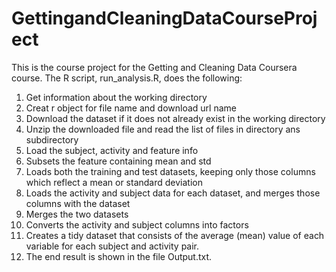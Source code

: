 # GettingandCleaningDataCourseProject

This is the course project for the Getting and Cleaning Data Coursera course. The R script, run_analysis.R, does the following:
1. Get information about the working directory 
2. Creat r object for file name and download url name
3. Download the dataset if it does not already exist in the working directory
4. Unzip the downloaded file and read the list of files in directory ans subdirectory
5. Load the subject, activity and feature info
6. Subsets the feature containing mean and std
7. Loads both the training and test datasets, keeping only those columns which reflect a mean or standard deviation
8. Loads the activity and subject data for each dataset, and merges those columns with the dataset
9. Merges the two datasets
10. Converts the activity and subject columns into factors
11. Creates a tidy dataset that consists of the average (mean) value of each variable for each subject and activity pair.
12. The end result is shown in the file Output.txt.
